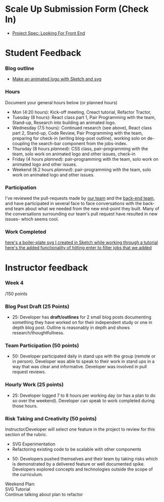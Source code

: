 # Scale Up Submission Form (Check In)

- [Project Spec: Looking For Front End](https://github.com/turingschool/lesson_plans/blob/master/ruby_04-apis_and_scalability/boxtrot_prime_project.markdown)

# Student Feedback

### Blog outline

- [Make an animated logo with Sketch and svg](https://gist.github.com/jeneve/d6ff2ade14b339c8f81613c09bdf0e16)

### Hours

Document your general hours below (or planned hours)

- Mon (4:20 hours): Kick-off meeting, Creact tutorial, Refactor Tractor,
- Tuesday (8 hours): React class part 1, Pair Programming with the team, Stand-up, Research into building an animated logo.
- Wednesday (7.5 hours): Continued research (see above), React class part 2, Stand-up, Code Review, Pair Programming with the team, preparing for check-in (writing blog-post outline), working solo on de-coupling the search-bar component from the jobs-index.
- Thursday (8 hours _planned_): CSS class, pair-programming with the team, solo work on animated logo and other issues, check-in
- Friday (4 hours _planned_): pair-programming with the team, solo work on animated logo and other issues.
- Weekend (8.2 hours _planned_): pair-programming with the team, solo work on animated logo and other issues.

### Participation

I've reviewed the pull-requests made by [our team](https://github.com/LookingForMe/lookingForFrontEnd/pull/61) and the [back-end team](https://github.com/LookingForMe/lookingfor/pull/108), and have participated in several face to face conversations with the back-end team about what we needed from the new end-point they built. Many of the conversations surrounding our team's pull request have resulted in new issues- which seems cool.

### Work Completed

[here's a boiler-plate svg I created in Sketch while working through a tutorial](https://codepen.io/jeneve/pen/YWaVBq)
[here's the added functionality of hitting enter to filter jobs that we added](https://github.com/LookingForMe/lookingForFrontEnd/blob/master/lib/components/SearchBarAndListings.js#L33)

# Instructor feedback

### Week 4

/150 points

### Blog Post Draft (25 Points)  

  * 25: Developer has **draft/outlines** for 2 small blog posts documenting something they have worked on for their independent study or one in depth blog post. Outline is reasonably in depth and shows research/thoughtfullness.

### Team Participation (50 points)

  * 50: Developer participated daily in stand ups with the group (remote or in person). Developer was able to speak to their work in stand ups in a way that was clear and informative. Developer was involved in pull request reviews.

### Hourly Work (25 points)

  * 25: Developer logged 7 to 8 hours per working day (or has a plan to do so over the weekend). Developer can speak to work completed during those hours.

### Risk Taking and Creativity (50 points)

Instructor/Developer will select one feature in the project to review for this section of the rubric.
  - SVG Experimentation
  - Refactoring existing code to be scalable with other components
  
  * 50: Developers pushed themselves and their team by taking risks which is demonstrated by a delivered feature or well documented spike. Developers explored concepts and technologies outside the scope of the curriculum.

Weekend Plan:  
 SVG Tutorial  
 Continue talking about plan to refactor  
